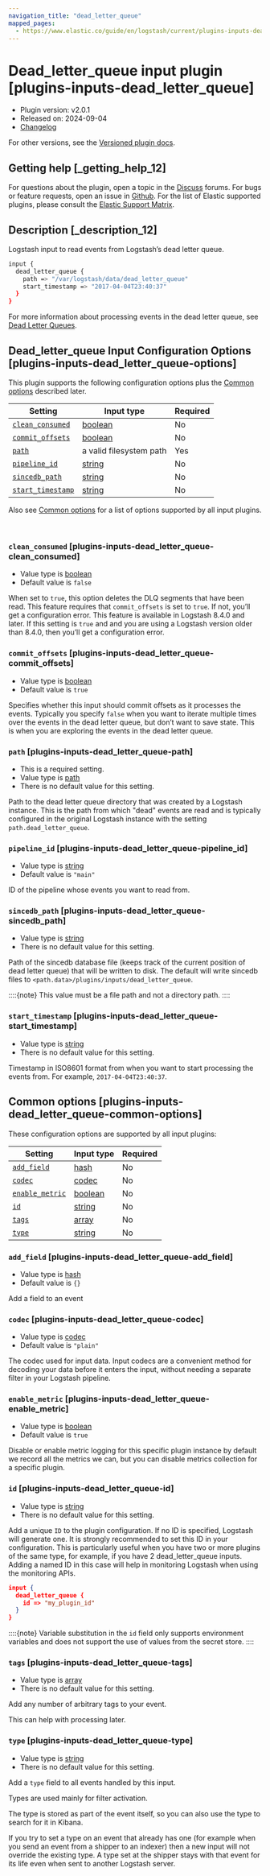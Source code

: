```yaml
---
navigation_title: "dead_letter_queue"
mapped_pages:
  - https://www.elastic.co/guide/en/logstash/current/plugins-inputs-dead_letter_queue.html
---
```


# Dead_letter_queue input plugin [plugins-inputs-dead_letter_queue]


* Plugin version: v2.0.1
* Released on: 2024-09-04
* [Changelog](https://github.com/logstash-plugins/logstash-input-dead_letter_queue/blob/v2.0.1/CHANGELOG.md)

For other versions, see the [Versioned plugin docs](/vpr/input-dead_letter_queue-index.md).

## Getting help [_getting_help_12]

For questions about the plugin, open a topic in the [Discuss](http://discuss.elastic.co) forums. For bugs or feature requests, open an issue in [Github](https://github.com/logstash-plugins/logstash-input-dead_letter_queue). For the list of Elastic supported plugins, please consult the [Elastic Support Matrix](https://www.elastic.co/support/matrix#logstash_plugins).


## Description [_description_12]

Logstash input to read events from Logstash’s dead letter queue.

```sh
input {
  dead_letter_queue {
    path => "/var/logstash/data/dead_letter_queue"
    start_timestamp => "2017-04-04T23:40:37"
  }
}
```

For more information about processing events in the dead letter queue, see [Dead Letter Queues](logstash://reference/dead-letter-queues.md).


## Dead_letter_queue Input Configuration Options [plugins-inputs-dead_letter_queue-options]

This plugin supports the following configuration options plus the [Common options](plugins-inputs-dead_letter_queue.md#plugins-inputs-dead_letter_queue-common-options) described later.

| Setting | Input type | Required |
| --- | --- | --- |
| [`clean_consumed`](plugins-inputs-dead_letter_queue.md#plugins-inputs-dead_letter_queue-clean_consumed) | [boolean](introduction.md#boolean) | No |
| [`commit_offsets`](plugins-inputs-dead_letter_queue.md#plugins-inputs-dead_letter_queue-commit_offsets) | [boolean](introduction.md#boolean) | No |
| [`path`](plugins-inputs-dead_letter_queue.md#plugins-inputs-dead_letter_queue-path) | a valid filesystem path | Yes |
| [`pipeline_id`](plugins-inputs-dead_letter_queue.md#plugins-inputs-dead_letter_queue-pipeline_id) | [string](introduction.md#string) | No |
| [`sincedb_path`](plugins-inputs-dead_letter_queue.md#plugins-inputs-dead_letter_queue-sincedb_path) | [string](introduction.md#string) | No |
| [`start_timestamp`](plugins-inputs-dead_letter_queue.md#plugins-inputs-dead_letter_queue-start_timestamp) | [string](introduction.md#string) | No |

Also see [Common options](plugins-inputs-dead_letter_queue.md#plugins-inputs-dead_letter_queue-common-options) for a list of options supported by all input plugins.

 

### `clean_consumed` [plugins-inputs-dead_letter_queue-clean_consumed]

* Value type is [boolean](introduction.md#boolean)
* Default value is `false`

When set to `true`, this option deletes the DLQ segments that have been read. This feature requires that `commit_offsets` is set to `true`. If not, you’ll get a configuration error. This feature is available in Logstash 8.4.0 and later. If this setting is `true` and and you are using a Logstash version older than 8.4.0, then you’ll get a configuration error.


### `commit_offsets` [plugins-inputs-dead_letter_queue-commit_offsets]

* Value type is [boolean](introduction.md#boolean)
* Default value is `true`

Specifies whether this input should commit offsets as it processes the events. Typically you specify `false` when you want to iterate multiple times over the events in the dead letter queue, but don’t want to save state. This is when you are exploring the events in the dead letter queue.


### `path` [plugins-inputs-dead_letter_queue-path]

* This is a required setting.
* Value type is [path](introduction.md#path)
* There is no default value for this setting.

Path to the dead letter queue directory that was created by a Logstash instance. This is the path from which "dead" events are read and is typically configured in the original Logstash instance with the setting `path.dead_letter_queue`.


### `pipeline_id` [plugins-inputs-dead_letter_queue-pipeline_id]

* Value type is [string](introduction.md#string)
* Default value is `"main"`

ID of the pipeline whose events you want to read from.


### `sincedb_path` [plugins-inputs-dead_letter_queue-sincedb_path]

* Value type is [string](introduction.md#string)
* There is no default value for this setting.

Path of the sincedb database file (keeps track of the current position of dead letter queue) that will be written to disk. The default will write sincedb files to `<path.data>/plugins/inputs/dead_letter_queue`.

::::{note} 
This value must be a file path and not a directory path.
::::



### `start_timestamp` [plugins-inputs-dead_letter_queue-start_timestamp]

* Value type is [string](introduction.md#string)
* There is no default value for this setting.

Timestamp in ISO8601 format from when you want to start processing the events from. For example, `2017-04-04T23:40:37`.



## Common options [plugins-inputs-dead_letter_queue-common-options]

These configuration options are supported by all input plugins:

| Setting | Input type | Required |
| --- | --- | --- |
| [`add_field`](plugins-inputs-dead_letter_queue.md#plugins-inputs-dead_letter_queue-add_field) | [hash](logstash://reference/configuration-file-structure.md#hash) | No |
| [`codec`](plugins-inputs-dead_letter_queue.md#plugins-inputs-dead_letter_queue-codec) | [codec](logstash://reference/configuration-file-structure.md#codec) | No |
| [`enable_metric`](plugins-inputs-dead_letter_queue.md#plugins-inputs-dead_letter_queue-enable_metric) | [boolean](logstash://reference/configuration-file-structure.md#boolean) | No |
| [`id`](plugins-inputs-dead_letter_queue.md#plugins-inputs-dead_letter_queue-id) | [string](logstash://reference/configuration-file-structure.md#string) | No |
| [`tags`](plugins-inputs-dead_letter_queue.md#plugins-inputs-dead_letter_queue-tags) | [array](logstash://reference/configuration-file-structure.md#array) | No |
| [`type`](plugins-inputs-dead_letter_queue.md#plugins-inputs-dead_letter_queue-type) | [string](logstash://reference/configuration-file-structure.md#string) | No |

### `add_field` [plugins-inputs-dead_letter_queue-add_field]

* Value type is [hash](logstash://reference/configuration-file-structure.md#hash)
* Default value is `{}`

Add a field to an event


### `codec` [plugins-inputs-dead_letter_queue-codec]

* Value type is [codec](logstash://reference/configuration-file-structure.md#codec)
* Default value is `"plain"`

The codec used for input data. Input codecs are a convenient method for decoding your data before it enters the input, without needing a separate filter in your Logstash pipeline.


### `enable_metric` [plugins-inputs-dead_letter_queue-enable_metric]

* Value type is [boolean](logstash://reference/configuration-file-structure.md#boolean)
* Default value is `true`

Disable or enable metric logging for this specific plugin instance by default we record all the metrics we can, but you can disable metrics collection for a specific plugin.


### `id` [plugins-inputs-dead_letter_queue-id]

* Value type is [string](logstash://reference/configuration-file-structure.md#string)
* There is no default value for this setting.

Add a unique `ID` to the plugin configuration. If no ID is specified, Logstash will generate one. It is strongly recommended to set this ID in your configuration. This is particularly useful when you have two or more plugins of the same type, for example, if you have 2 dead_letter_queue inputs. Adding a named ID in this case will help in monitoring Logstash when using the monitoring APIs.

```json
input {
  dead_letter_queue {
    id => "my_plugin_id"
  }
}
```

::::{note} 
Variable substitution in the `id` field only supports environment variables and does not support the use of values from the secret store.
::::



### `tags` [plugins-inputs-dead_letter_queue-tags]

* Value type is [array](logstash://reference/configuration-file-structure.md#array)
* There is no default value for this setting.

Add any number of arbitrary tags to your event.

This can help with processing later.


### `type` [plugins-inputs-dead_letter_queue-type]

* Value type is [string](logstash://reference/configuration-file-structure.md#string)
* There is no default value for this setting.

Add a `type` field to all events handled by this input.

Types are used mainly for filter activation.

The type is stored as part of the event itself, so you can also use the type to search for it in Kibana.

If you try to set a type on an event that already has one (for example when you send an event from a shipper to an indexer) then a new input will not override the existing type. A type set at the shipper stays with that event for its life even when sent to another Logstash server.



